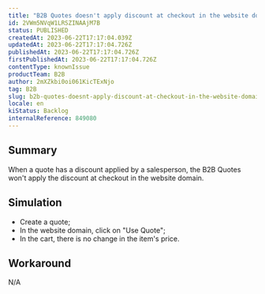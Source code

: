 ```yaml
---
title: "B2B Quotes doesn't apply discount at checkout in the website domain"
id: 2VWm5NVqW1LRSZINAAjM7B
status: PUBLISHED
createdAt: 2023-06-22T17:17:04.039Z
updatedAt: 2023-06-22T17:17:04.726Z
publishedAt: 2023-06-22T17:17:04.726Z
firstPublishedAt: 2023-06-22T17:17:04.726Z
contentType: knownIssue
productTeam: B2B
author: 2mXZkbi0oi061KicTExNjo
tag: B2B
slug: b2b-quotes-doesnt-apply-discount-at-checkout-in-the-website-domain
locale: en
kiStatus: Backlog
internalReference: 849080
---
```


## Summary


When a quote has a discount applied by a salesperson, the B2B Quotes won't apply the discount at checkout in the website domain.


##

## Simulation



- Create a quote;
- In the website domain, click on "Use Quote";
- In the cart, there is no change in the item's price.


##

## Workaround


N/A



